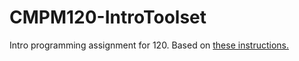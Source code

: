 # CMPM120-IntroToolset
Intro programming assignment for 120. Based on [these instructions.](https://pre83.com/CMPM120/Project%2000%20%20The%20Toolset%20\(Live%20Server%20version\).html "Assignment Directions") 
